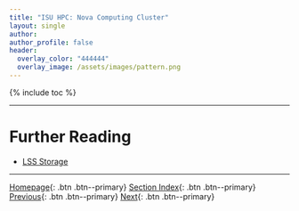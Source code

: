 ```yaml
---
title: "ISU HPC: Nova Computing Cluster"
layout: single
author:
author_profile: false
header:
  overlay_color: "444444"
  overlay_image: /assets/images/pattern.png
---
```


{% include toc %}









___
# Further Reading
* [LSS Storage](08C-isu-hpc-3-lss-storage)

___

[Homepage](../index.md){: .btn  .btn--primary}
[Section Index](00-IntroToHPC-LandingPage){: .btn  .btn--primary}
[Previous](08C-isu-hpc-1-condo-cluster){: .btn  .btn--primary}
[Next](08C-isu-hpc-3-lss-storage){: .btn  .btn--primary}
